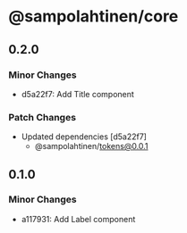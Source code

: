 # @sampolahtinen/core

## 0.2.0

### Minor Changes

- d5a22f7: Add Title component

### Patch Changes

- Updated dependencies [d5a22f7]
  - @sampolahtinen/tokens@0.0.1

## 0.1.0

### Minor Changes

- a117931: Add Label component
